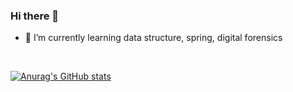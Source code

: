 ### Hi there 👋
- 🌱 I’m currently learning data structure, spring, digital forensics
<br/>

[![Anurag's GitHub stats](https://github-readme-stats.vercel.app/api?username=betty214&show_icons=true&theme=radical)](https://github.com/anuraghazra/github-readme-stats)


<!--
**betty214/betty214** is a ✨ _special_ ✨ repository because its `README.md` (this file) appears on your GitHub profile.

Here are some ideas to get you started:

- 🔭 I’m currently working on ...

- 👯 I’m looking to collaborate on ...
- 🤔 I’m looking for help with ...
- 💬 Ask me about ...
- 📫 How to reach me: ...
- 😄 Pronouns: ...
- ⚡ Fun fact: ...
-->

